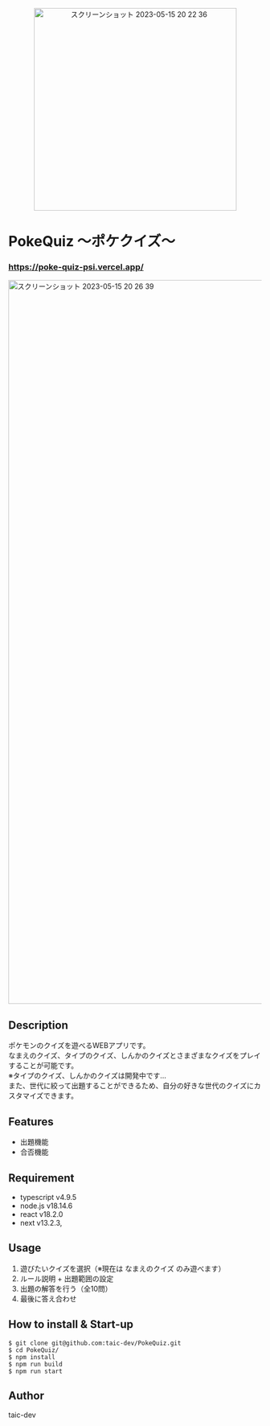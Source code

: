 <p align="center">
<img width="403" alt="スクリーンショット 2023-05-15 20 22 36" src="https://github.com/taic-dev/PokeQuiz/assets/52269577/beae7980-2a69-42ce-9b34-007c39983858">
</p>

# PokeQuiz 〜ポケクイズ〜
### https://poke-quiz-psi.vercel.app/

<img width="1440" alt="スクリーンショット 2023-05-15 20 26 39" src="https://github.com/taic-dev/PokeQuiz/assets/52269577/8c5e21f3-614c-4686-8be6-467ae1803d7b">

## Description
ポケモンのクイズを遊べるWEBアプリです。<br>
なまえのクイズ、タイプのクイズ、しんかのクイズとさまざまなクイズをプレイすることが可能です。<br>
※タイプのクイズ、しんかのクイズは開発中です… <br>
また、世代に絞って出題することができるため、自分の好きな世代のクイズにカスタマイズできます。

## Features
- 出題機能
- 合否機能

## Requirement
- typescript v4.9.5
- node.js v18.14.6
- react v18.2.0
- next v13.2.3,

## Usage
1. 遊びたいクイズを選択（※現在は なまえのクイズ のみ遊べます）
2. ルール説明 + 出題範囲の設定
3. 出題の解答を行う（全10問）
4. 最後に答え合わせ

## How to install & Start-up
```
$ git clone git@github.com:taic-dev/PokeQuiz.git
$ cd PokeQuiz/
$ npm install
$ npm run build
$ npm run start
```

## Author
taic-dev
